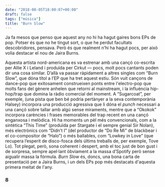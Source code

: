 ```yaml
---
date: "2018-08-05T18:00:07+00:00"
draft: false
tags: ["música"]
title: "Burn Slow"
---
```

Ja fa mesos que penso que aquest any no hi ha hagut gaires bons EPs de pop. Potser és que no he tingut sort, o que he perdut facultats descobridores, pensava. Però és que realment n’hi ha hagut pocs, per això volia destacar el nou de Jaira Burns. <!-- more -->

Aquesta artista nord-americana es va estrenar amb una cançó co-escrita per Allie X i Leland i produïda per Cirkut — pocs, molt pocs cantants poden dir una cosa similar. D’allà va passar ràpidament a altres singles com “Burn Slow”, que dóna títol a l’EP que ha tret aquest estiu. Són vuit cançons de dance-pop que exitosament construeixen ponts entre l'electro-pop que molts fans del gènere anhelen que retorni al mainstream, i la influència hip-hop/trap que domina la ràdio comercial del moment. A “Sugarcoat”, per exemple, (una pista que ben bé podria pertànyer a la seva contemporània Halsey) incorpora una producció agressiva que li dóna el *punch* necessari a una cançó sobre tallar amb algú sense miraments, mentre que a “Okokok” incorpora carències i frases memorables del trap recent en una cançó enganxosa i melòdica. Hi ha moments un pèl més convencionals, com a la sintètica “This Time” (produïda per Stargate i el sempre genial Sir Nolan), més electrònics com “Didn’t I” (del productor de “Do Re Mi” de blackbear i el co-compositor de “Halo”) o més ballables, com “Lowkey in Love” (que recupera l’esperit de disco-fosca dels últims treballs de, per exemple, Tove Lo). Tot plegat, però, sona coherent i despert, amb el toc just de bon gust i de sorpresa, sempre apel·lant òbviament a la massa d’Spotify però sense aigualir massa la fórmula. *Burn Slow* és, doncs, una bona carta de presentació per a Jaira Burns, i un dels EPs pop més destacats d'aquesta primera meitat de l'any.

### 8